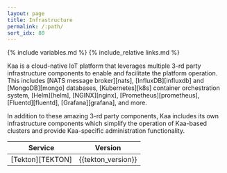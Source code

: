 ```yaml
---
layout: page
title: Infrastructure
permalink: /:path/
sort_idx: 80
---
```


{% include variables.md %}
{% include_relative links.md %}

Kaa is a cloud-native IoT platform that leverages multiple 3-rd party infrastructure components to enable and facilitate the platform operation.
This includes [NATS message broker][nats], [InfluxDB][influxdb] and [MongoDB][mongo] databases, [Kubernetes][k8s] container orchestration system, [Helm][helm], [NGINX][nginx], [Prometheus][prometheus], [Fluentd][fluentd], [Grafana][grafana], and more.

In addition to these amazing 3-rd party components, Kaa includes its own infrastructure components which simplify the operation of Kaa-based clusters and provide Kaa-specific administration functionality.

| Service          | Version            |
| ---------------- | ------------------ |
| [Tekton][TEKTON] | {{tekton_version}} |

